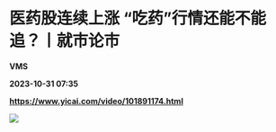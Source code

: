 # 医药股连续上涨 “吃药”行情还能不能追？丨就市论市
**VMS**

**2023-10-31 07:35**

**https://www.yicai.com/video/101891174.html**

![](http://imgcdn.yicai.com/vms-new/2023/10/d5693df6-f22b-4a83-ad72-dafb4be6b77c_yq2m.jpg)